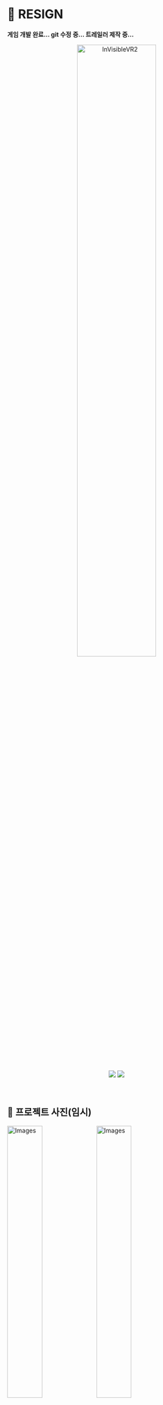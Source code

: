 # 👻 RESIGN
**게임 개발 완료... git 수정 중... 트레일러 제작 중...**
<p align="middle" >
<img width="60%" alt="InVisibleVR2" src="https://github.com/hyeon23/hyeon23/assets/77566434/509f86dd-ce33-4afd-aaae-e641720522cb">
</p>
<p align="middle" >
<img src="https://img.shields.io/badge/Unity-000000?style=flat&logo=Unity&logoColor=white"/>
<img src="https://img.shields.io/badge/C Sharp-6600FF?style=flat&logo=CSharp&logoColor=white"/>

</p>

</br>

## 🚩 프로젝트 사진(임시)
<img width="40%" alt="Images" src="https://github.com/hyeon23/hyeon23/assets/77566434/a1fcfe24-f14e-4e6f-b311-fb5de6b9d13c">
<img width="40%" alt="Images" src="https://github.com/hyeon23/hyeon23/assets/77566434/7d1a34de-e8cc-4376-868a-e0b03e3c95f8">
<img width="40%" alt="Images" src="https://github.com/hyeon23/hyeon23/assets/77566434/b31667e1-ead0-4e40-abc9-1d03a7e1c6c0">
<img width="40%" alt="Images" src="https://github.com/hyeon23/hyeon23/assets/77566434/a9dd8c8d-65ea-4e9f-ad83-ab3beb32d99e">
<img width="40%" alt="Images" src="https://github.com/hyeon23/hyeon23/assets/77566434/8b316803-b917-4330-bb9c-c28295f07617">
<img width="40%" alt="Images" src="https://github.com/hyeon23/hyeon23/assets/77566434/4cbe9459-7ebb-442d-bd24-912ce668e632">
<img width="40%" alt="Images" src="https://github.com/hyeon23/hyeon23/assets/77566434/ba1cb5d1-b74a-4543-9535-1fbf4e461026">
<img width="45%" alt="Images" src="https://github.com/hyeon23/hyeon23/assets/77566434/fb5c7cba-03fc-4d7d-b24e-01df2a256fe5">
<img width="45%" alt="Images" src="https://github.com/hyeon23/hyeon23/assets/77566434/e5b7decd-3dc9-4b02-9571-104a811ed556">

</br>

## ✏ 기획

</br>

## 🎮 게임 소개 


</br>

## 📖 게임 스토리


</br>

## 🕹 게임 방법


</br>

## 🎯 게임 목표

</br>

## 🏴 종료 조건

</br>

## 🧩 세부기능

</br>

## 🎲 인게임 플레이

</br>

## 🛠 사용 기술

- **Game Engine** : Unity

- **target platform** : VR MetaQuest2(Android)

- **VR ToolKit** : XR Interaction Tool Kit

- **Version Contorl** : Github & Git Desktop
  
</br>

## 👥 참여 인원 및 역할 분담 👥
|[강동현](https://github.com/hyeon23) | [김선명](https://github.com/smk8753) | [노준영](https://github.com/gus6615) |
|:------------:|:------------:|:------------:|
| <img src="https://avatars.githubusercontent.com/u/77566434?v=4" width=250px alt="강동현"/> | <img src="https://avatars.githubusercontent.com/u/104252195?v=4" width=250px alt="김선명"/> | <img src="https://avatars.githubusercontent.com/u/50892930?v=4" width=250px alt="이승제"/> |
| **Team Leader(총괄)** | **Follower** | **Follower** |
| 게임 연출 / 시나리오 / Game Client | Game Client | Game Client |
| VR / FPS / 반응형 / Indicator System / Dialogue System | AI Chaser | 맵 / 연출 |

